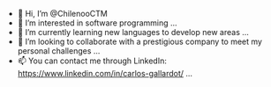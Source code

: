- 👋 Hi, I’m @ChilenooCTM
- 👀 I’m interested in software programming ...
- 🌱 I’m currently learning new languages to develop new areas ...
- 💞️ I’m looking to collaborate with a prestigious company to meet my personal challenges ...
- 📫 You can contact me through LinkedIn: https://www.linkedin.com/in/carlos-gallardot/ ...

<!---
ChilenooCTM/ChilenooCTM is a ✨ special ✨ repository because its `README.md` (this file) appears on your GitHub profile.
You can click the Preview link to take a look at your changes.
--->
